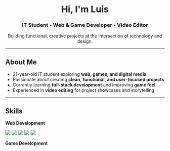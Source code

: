 <h1 align="center">Hi, I'm Luis</h1>
<h3 align="center">IT Student • Web & Game Developer • Video Editor</h3>
<p align="center">Building functional, creative projects at the intersection of technology and design.</p>

---

##  About Me
- 21-year-old IT student exploring **web, games, and digital media**  
- Passionate about creating **clean, functional, and user-focused projects**  
- Currently learning **full-stack development** and improving **game feel**  
- Experienced in **video editing** for project showcases and storytelling  

---

##  Skills

**Web Development**  
<p>
  <img src="https://img.shields.io/badge/JavaScript-black?logo=javascript&logoColor=F7DF1E" />
  <img src="https://img.shields.io/badge/React-black?logo=react&logoColor=61DAFB" />
  <img src="https://img.shields.io/badge/Node.js-black?logo=node.js&logoColor=339933" />
  <img src="https://img.shields.io/badge/HTML5-black?logo=html5&logoColor=E34F26" />
  <img src="https://img.shields.io/badge/CSS3-black?logo=css3&logoColor=1572B6" />
</p>

**Game Development**  
<p>
  <img src="https://img.shields.io/badge/Godot-black?logo=godot-
